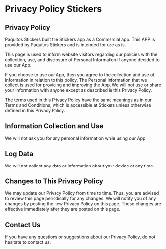 # Privacy Policy Stickers

## Privacy Policy

Paquitos Stickers built the Stickers app as a Commercial app. This APP is provided by Paquitos Stickers and is intended for use as is.

This page is used to inform website visitors regarding our policies with the collection, use, and disclosure of Personal Information if anyone decided to use our App.

If you choose to use our App, then you agree to the collection and use of information in relation to this policy. The Personal Information that we collect is used for providing and improving the App. We will not use or share your information with anyone except as described in this Privacy Policy.

The terms used in this Privacy Policy have the same meanings as in our Terms and Conditions, which is accessible at Stickers unless otherwise defined in this Privacy Policy.

## Information Collection and Use

We will not ask you for any personal information while using our App.

## Log Data

We will not collect any data or information about your device at any time.

## Changes to This Privacy Policy

We may update our Privacy Policy from time to time. Thus, you are advised to review this page periodically for any changes. We will notify you of any changes by posting the new Privacy Policy on this page. These changes are effective immediately after they are posted on this page.

## Contact Us

If you have any questions or suggestions about our Privacy Policy, do not hesitate to contact us.
